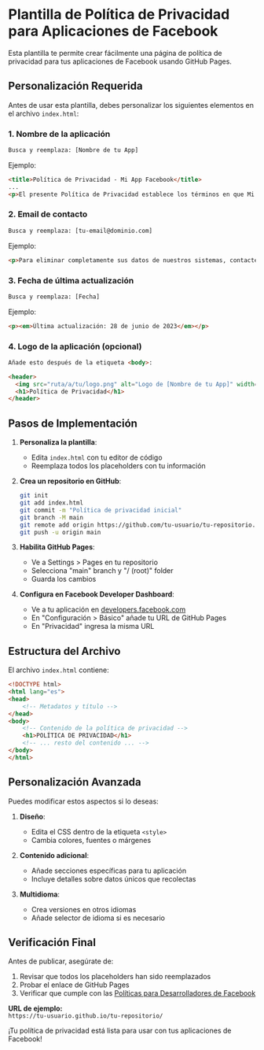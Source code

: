 # Plantilla de Política de Privacidad para Aplicaciones de Facebook

Esta plantilla te permite crear fácilmente una página de política de privacidad para tus aplicaciones de Facebook usando GitHub Pages.

## Personalización Requerida

Antes de usar esta plantilla, debes personalizar los siguientes elementos en el archivo `index.html`:

### 1. **Nombre de la aplicación**
```html
Busca y reemplaza: [Nombre de tu App]
```
Ejemplo:
```html
<title>Política de Privacidad - Mi App Facebook</title>
...
<p>El presente Política de Privacidad establece los términos en que Mi App Facebook usa...</p>
```

### 2. **Email de contacto**
```html
Busca y reemplaza: [tu-email@dominio.com]
```
Ejemplo:
```html
<p>Para eliminar completamente sus datos de nuestros sistemas, contacte a soporte@miapp.com.</p>
```

### 3. **Fecha de última actualización**
```html
Busca y reemplaza: [Fecha]
```
Ejemplo:
```html
<p><em>Última actualización: 28 de junio de 2023</em></p>
```

### 4. **Logo de la aplicación (opcional)**
```html
Añade esto después de la etiqueta <body>:
```
```html
<header>
  <img src="ruta/a/tu/logo.png" alt="Logo de [Nombre de tu App]" width="150">
  <h1>Política de Privacidad</h1>
</header>
```

## Pasos de Implementación

1. **Personaliza la plantilla**:
   - Edita `index.html` con tu editor de código
   - Reemplaza todos los placeholders con tu información

2. **Crea un repositorio en GitHub**:
   ```bash
   git init
   git add index.html
   git commit -m "Política de privacidad inicial"
   git branch -M main
   git remote add origin https://github.com/tu-usuario/tu-repositorio.git
   git push -u origin main
   ```

3. **Habilita GitHub Pages**:
   - Ve a Settings > Pages en tu repositorio
   - Selecciona "main" branch y "/ (root)" folder
   - Guarda los cambios

4. **Configura en Facebook Developer Dashboard**:
   - Ve a tu aplicación en [developers.facebook.com](https://developers.facebook.com/)
   - En "Configuración > Básico" añade tu URL de GitHub Pages
   - En "Privacidad" ingresa la misma URL

## Estructura del Archivo

El archivo `index.html` contiene:

```html
<!DOCTYPE html>
<html lang="es">
<head>
    <!-- Metadatos y título -->
</head>
<body>
    <!-- Contenido de la política de privacidad -->
    <h1>POLÍTICA DE PRIVACIDAD</h1>
    <!-- ... resto del contenido ... -->
</body>
</html>
```

## Personalización Avanzada

Puedes modificar estos aspectos si lo deseas:

1. **Diseño**:
   - Edita el CSS dentro de la etiqueta `<style>`
   - Cambia colores, fuentes o márgenes

2. **Contenido adicional**:
   - Añade secciones específicas para tu aplicación
   - Incluye detalles sobre datos únicos que recolectas

3. **Multidioma**:
   - Crea versiones en otros idiomas
   - Añade selector de idioma si es necesario

## Verificación Final

Antes de publicar, asegúrate de:

1. Revisar que todos los placeholders han sido reemplazados
2. Probar el enlace de GitHub Pages
3. Verificar que cumple con las [Políticas para Desarrolladores de Facebook](https://developers.facebook.com/policy/)

**URL de ejemplo:**  
`https://tu-usuario.github.io/tu-repositorio/`

¡Tu política de privacidad está lista para usar con tus aplicaciones de Facebook!
